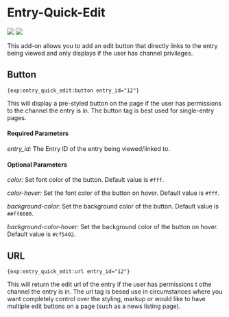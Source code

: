# Entry-Quick-Edit

![](https://img.shields.io/badge/ExpressionEngine-4-3784B0.svg)
![](https://img.shields.io/badge/ExpressionEngine-5-3784B0.svg)

This add-on allows you to add an edit button that directly links to the entry being viewed and only displays if the user has channel privileges.

## Button
```
{exp:entry_quick_edit:button entry_id="12"}
```
This will display a pre-styled button on the page if the user has permissions to the channel the entry is in. The button tag is best used for single-entry pages.

#### Required Parameters
*entry_id:* The Entry ID of the entry being viewed/linked to.

#### Optional Parameters
*color:* Set font color of the button. Default value is `#fff`.

*color-hover:* Set the font color of the button on hover. Default value is `#fff`.

*background-color:* Set the background color of the button. Default value is `##ff6600`.

*background-color-hover:* Set the background color of the button on hover. Default value is `#cf5402`.

## URL
```
{exp:entry_quick_edit:url entry_id="12"}
```

This will return the edit url of the entry if the user has permissions t othe channel the entry is in. The url tag is besed use in circumstances where you want completely control over the styling, markup or would like to have multiple edit buttons on a page (such as a news listing page).
